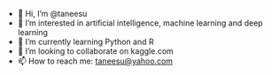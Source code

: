- 👋 Hi, I’m @taneesu
- 👀 I’m interested in artificial intelligence, machine learning and deep learning
- 🌱 I’m currently learning Python and R
- 💞️ I’m looking to collaborate on kaggle.com
- 📫 How to reach me: taneesu@yahoo.com

<!---
taneesu/taneesu is a ✨ special ✨ repository because its `README.md` (this file) appears on your GitHub profile.
You can click the Preview link to take a look at your changes.
--->
